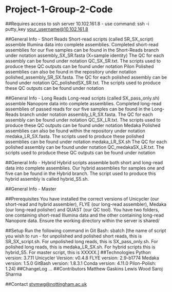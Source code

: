 # Project-1-Group-2-Code
##Requires access to ssh server 10.102.161.8 - use command: ssh -i putty_key your_username@10.102.161.8

##General Info - Short Reads
Short-read scripts (called SR_SX_script) assemble Illumina data into complete assemblies.
Completed short-read assemblies for our five samples can be found in the Short-Reads branch under notation assembly_SX_SR.fasta (X=sample identity)
The QC for each assembly can be found under notation QC_SX_SR.txt. The scripts used to produce these QC outputs can be found under notation Pilon Polished assemblies can also be found in the repository under notation polished_assembly_SR_SX.fasta. The QC for each polished assembly can be found under notation QC_polishedSX_SR.txt. The scripts used to produce these QC outputs can be found under notation

##General Info - Long Reads
Long-read scripts (called SX_pass_only.sh) assemble Nanopore data into complete assemblies.
Completed long-read assemblies of passed reads for our five samples can be found in the Long-Reads branch under notation assembly_LR_SX.fasta. The QC for each assembly can be found under notation QC_SX_LR.txt.
The scripts used to produce these QC outputs can be found under notation Medaka Polished assemblies can also be found within the repository under notation medaka_LR_SX.fasta. The scripts used to produce these polished assemblies can be found under notation medaka_LR_SX.sh The QC for each polished assembly can be found under notation QC_medakaSX_LR.txt.
The scripts used to produce these QC outputs can be found under notation

##General Info - Hybrid
Hybrid scripts assemble both short and long-read data into complete assemblies. Our hybrid assemblies for samples one and five can be found in the Hybrid branch.
The script used to produce this hybrid assembly is called hybrid_S5.sh.

##General Info - Master

##Prerequisites You have installed the correct versions of Unicycler (our short-read and hybrid assembler), FLYE (our long-read assembler), Medaka (our long-read polisher) and  QUAST (our QC tool). You have two folders, one containing short-read Illumina data and the other containing long-read Nanopore data. Ensure the working directory within the server is shared/

##Setup Run the following command in Git Bash: sbatch [the name of script you wish to run - for unpolished and polished short reads, this is SR_SX_script.sh. For unpolished long reads, this is SX_pass_only.sh. For polished long reads, this is medaka_LR_SX.sh. For hybrid scripts this is hybrid_S5. For master script, this is XXXXX.] ##Technologies Python version: 3.7.11 Unicycler Version: v0.4.8 FLYE version: 2.9-b1774 Medaka version: 1.5.0 GitBash version: 1.8.3.1 Conda version: 4.11.0 Pilon-Polish: 1.24) ##ChangeLog ... ##Contributors Matthew Gaskins Lewis Wood Saroj Sharma

##Contact stymwg@nottingham.ac.uk
